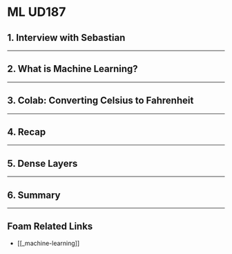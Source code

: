 # ML UD187

## **1. Interview with Sebastian**

---

## **2. What is Machine Learning?**

---

## **3. Colab: Converting Celsius to Fahrenheit**

---

## **4. Recap**

---

## **5. Dense Layers**

---

## **6. Summary**

---

## Foam Related Links

- [[_machine-learning]]
